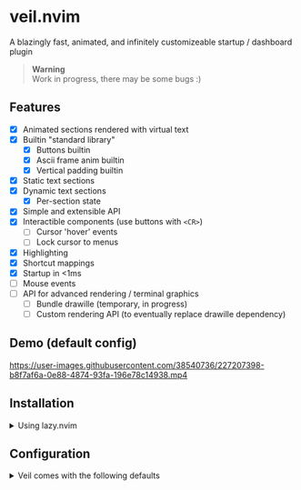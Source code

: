 # veil.nvim

A blazingly fast, animated, and infinitely customizeable startup / dashboard plugin

> **Warning**    
> Work in progress, there may be some bugs :)

## Features

- [x] Animated sections rendered with virtual text
- [x] Builtin "standard library"
  - [x] Buttons builtin
  - [x] Ascii frame anim builtin
  - [x] Vertical padding builtin
- [x] Static text sections
- [x] Dynamic text sections
  - [x] Per-section state
- [x] Simple and extensible API
- [x] Interactible components (use buttons with `<CR>`)
  - [ ] Cursor 'hover' events
  - [ ] Lock cursor to menus
- [x] Highlighting
- [x] Shortcut mappings
- [x] Startup in <1ms
- [ ] Mouse events
- [ ] API for advanced rendering / terminal graphics
  - [ ] Bundle drawille (temporary, in progress)
  - [ ] Custom rendering API (to eventually replace drawille dependency)

## Demo (default config)

<!--https://user-images.githubusercontent.com/38540736/227105511-7988cd83-be56-4606-a32d-07d6245d1307.mp4-->

https://user-images.githubusercontent.com/38540736/227207398-b8f7af6a-0e88-4874-93fa-196e78c14938.mp4

## Installation

<details>
<summary>Using lazy.nvim</summary>

```lua
{
    'willothy/veil.nvim',
    config = true,
    lazy = true,
    event = 'VimEnter',
    -- or configure with:
    -- opts = { ... }
}
```

</details>

## Configuration

<details>
<summary>Veil comes with the following defaults</summary>
<br/>

The defaults assume you have Telescope installed because... you probably do.<br/>

```lua
local builtin = require("veil.builtin")

local default = {
	sections = {
		builtin.sections.animated(builtin.headers.frames_nvim, {
			hl = { fg = "#5de4c7" },
		}),
		builtin.sections.padding(2),
		builtin.sections.buttons({
			{
				icon = "",
				text = "Find Files",
				shortcut = "f",
				callback = function()
					require("telescope.builtin").find_files()
				end,
			},
			{
				icon = "",
				text = "Find Word",
				shortcut = "w",
				callback = function()
					require("telescope.builtin").live_grep()
				end,
			},
			{
				icon = "",
				text = "Buffers",
				shortcut = "b",
				callback = function()
					require("telescope.builtin").buffers()
				end,
			},
			{
				icon = "",
				text = "Config",
				shortcut = "c",
				callback = function()
					require("telescope").extensions.file_browser.file_browser({
						path = vim.fn.stdpath("config"),
					})
				end,
			},
		}),
		builtin.sections.padding(3),
	},
	mappings = {},
	startup = true,
}

```

</details>
